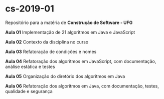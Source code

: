 # cs-2019-01
Repositório para a matéria de **Construção de Software - UFG**

**Aula 01**
Implementação de 21 algoritmos em Java e JavaScript

**Aula 02**
Contexto da disciplina no curso 

**Aula 03**
Refatoração de condições e nomes

**Aula 04**
Refatoração dos algoritmos em JavaScript, com documentação, análise estática e testes

**Aula 05**
Organização do diretório dos algoritmos em Java

**Aula 06**
Refatoração dos algoritmos em Java, com documentação, testes, qualidade e segurança
